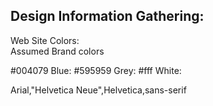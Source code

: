 ## Design Information Gathering:

Web Site Colors:  
Assumed Brand colors

#004079 Blue: 
#595959  Grey:
#fff White:  

Arial,"Helvetica Neue",Helvetica,sans-serif